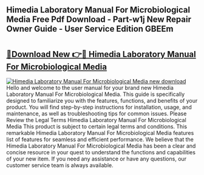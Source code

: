 ## Himedia Laboratory Manual For Microbiological Media Free Pdf Download - Part-w1j New Repair Owner Guide - User Service Edition GBEEm

# <h2><a href="http://bc59518.oget.top/?id=Himedia+Laboratory+Manual+For+Microbiological+Media">🔗Download New 👉🔴 Himedia Laboratory Manual For Microbiological Media</a></h2>

[![Himedia Laboratory Manual For Microbiological Media new download](https://i.imgur.com/5g1atiW.png)](http://bc59518.oget.top/?id=Himedia+Laboratory+Manual+For+Microbiological+Media)
Hello and welcome to the user manual for your brand new Himedia Laboratory Manual For Microbiological Media. This guide is specifically designed to familiarize you with the features, functions, and benefits of your product. You will find step-by-step instructions for installation, usage, and maintenance, as well as troubleshooting tips for common issues. Please Review the Legal Terms Himedia Laboratory Manual For Microbiological Media This product is subject to certain legal terms and conditions. This remarkable Himedia Laboratory Manual For Microbiological Media features list of features for seamless and efficient performance. We believe that the Himedia Laboratory Manual For Microbiological Media has been a clear and concise resource in your quest to understand the functions and capabilities of your new item. If you need any assistance or have any questions, our customer service team is always available.
